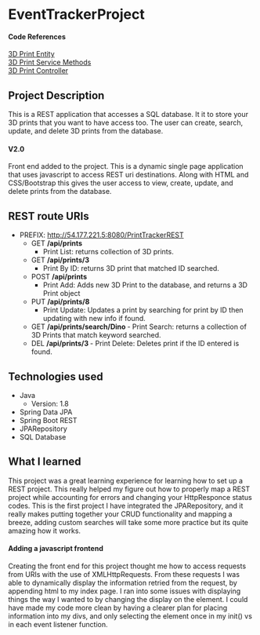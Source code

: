 # EventTrackerProject

#### Code References
[3D Print Entity](https://github.com/breckiam/EventTrackerProject/blob/main/PrintTrackerJPA/src/main/java/com/skilldistillery/entities/ThreeDPrint.java)<br>
[3D Print Service Methods](https://github.com/breckiam/EventTrackerProject/blob/main/PrintTrackerREST/src/main/java/com/skilldistillery/services/ThreeDPrintServiceImpl.java)<br>
[3D Print Controller](https://github.com/breckiam/EventTrackerProject/blob/main/PrintTrackerREST/src/main/java/com/skilldistillery/controllers/ThreeDPrintController.java)

## Project Description

This is a REST application that accesses a SQL database. It it to store your 3D
prints that you want to have access too. The user can create, search, update, and
delete 3D prints from the database.

#### V2.0

Front end added to the project. This is a dynamic single page application that uses javascript to access REST uri destinations. Along with HTML and CSS/Bootstrap this gives the user access to view, create, update, and delete prints from the database.

## REST route URIs
- PREFIX: http://54.177.221.5:8080/PrintTrackerREST
  - GET <strong>/api/prints</strong>
    - Print List: returns collection of 3D prints.
  - GET <strong>/api/prints/3  </strong>
      - Print By ID: returns 3D print that matched ID searched.
  - POST <strong> /api/prints </strong>
    - Print Add: Adds new 3D Print to the database, and returns a 3D Print object
  - PUT <strong> /api/prints/8 </strong>
      - Print Update: Updates a print by searching for print by ID then updating with new info if found.
  - GET <strong> /api/prints/search/Dino </strong>
        - Print Search: returns a collection of 3D Prints that match keyword searched.
  - DEL <strong> /api/prints/3 </strong>
        - Print Delete: Deletes print if the ID entered is found.
## Technologies used
- Java
  - Version: 1.8
- Spring Data JPA
- Spring Boot REST
- JPARepository
- SQL Database    

## What I learned
This project was a great learning experience for learning how to set up a REST project. This really helped my figure out how to properly map a REST project while accounting for errors and changing your HttpResponce status codes. This is the first project I have integrated the JPARepository, and it really makes putting together your CRUD functionality and mapping a breeze, adding custom searches will take some more practice but its quite amazing how it works.

#### Adding a javascript frontend
Creating the front end for this project thought me how to access requests from URIs with the use of XMLHttpRequests. From these requests I was able to dynamically display the information retried from the request, by appending html to my index page. I ran into some issues with displaying things the way I wanted to by changing the display on the element. I could have made my code more clean by having a clearer plan for placing information into my divs, and only selecting the element once in my init() vs in each event listener function.

